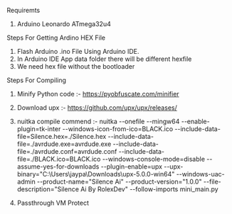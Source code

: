 Requiremts
1. Arduino Leonardo ATmega32u4

Steps For Getting Ardino HEX File

1. Flash Arduino .ino File Using Arduino IDE.
2. In Arduino IDE App data folder there will be different hexfile
3. We need hex file without the bootloader

Steps For Compiling

1. Minify Python code :- https://pyobfuscate.com/minifier
2. Download upx :- https://github.com/upx/upx/releases/
3. nuitka compile commend :- nuitka --onefile --mingw64 --enable-plugin=tk-inter --windows-icon-from-ico=BLACK.ico --include-data-file=Silence.hex=./Silence.hex --include-data-file=./avrdude.exe=avrdude.exe --include-data-file=./avrdude.conf=avrdude.conf --include-data-file=./BLACK.ico=BLACK.ico --windows-console-mode=disable --assume-yes-for-downloads --plugin-enable=upx --upx-binary="C:\Users\jaypa\Downloads\upx-5.0.0-win64" --windows-uac-admin --product-name="Silence Ai" --product-version="1.0.0" --file-description="Silence Ai By RolexDev" --follow-imports  mini_main.py

4. Passthrough VM Protect

